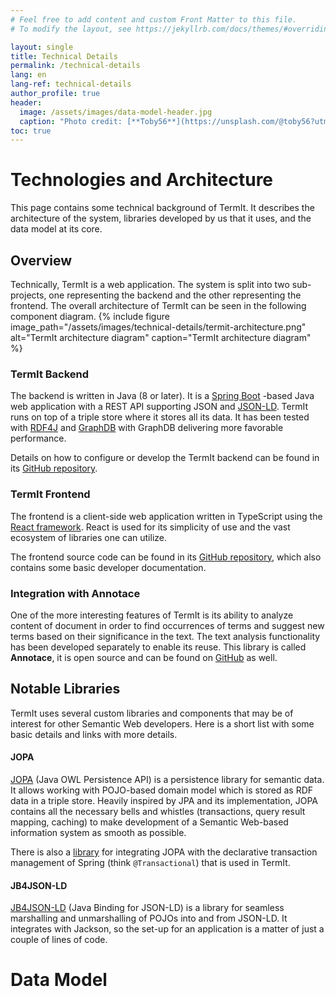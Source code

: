 ```yaml
---
# Feel free to add content and custom Front Matter to this file.
# To modify the layout, see https://jekyllrb.com/docs/themes/#overriding-theme-defaults

layout: single
title: Technical Details
permalink: /technical-details
lang: en
lang-ref: technical-details
author_profile: true
header:
  image: /assets/images/data-model-header.jpg
  caption: "Photo credit: [**Toby56**](https://unsplash.com/@toby56?utm_source=unsplash&utm_medium=referral&utm_content=creditCopyText) on [**Unsplash**](http://unsplash.com/)"
toc: true
---
```


# Technologies and Architecture

This page contains some technical background of TermIt. It describes the architecture of the system, libraries developed by us that it uses, and the data model at its core.

## Overview

Technically, TermIt is a web application. The system is split into two sub-projects, one representing the backend and the other representing the frontend. The overall
architecture of TermIt can be seen in the following component diagram.
{% include figure image_path="/assets/images/technical-details/termit-architecture.png" alt="TermIt architecture diagram" caption="TermIt architecture diagram" %}

### TermIt Backend

The backend is written in Java (8 or later). It is a [Spring Boot](https://spring.io/projects/spring-boot) -based Java web application with a REST API
supporting JSON and [JSON-LD](https://json-ld.org/). TermIt runs on top of a triple store where it stores all its data. It has been tested with
[RDF4J](https://rdf4j.org/) and [GraphDB](https://graphdb.ontotext.com/) with GraphDB delivering more favorable performance.

Details on how to configure or develop the TermIt backend can be found in its [GitHub repository](https://github.com/kbss-cvut/termit).


### TermIt Frontend

The frontend is a client-side web application written in TypeScript using the [React framework](https://reactjs.org/). React is used for its simplicity of use
and the vast ecosystem of libraries one can utilize.

The frontend source code can be found in its [GitHub repository](https://github.com/kbss-cvut/termit-ui), which also contains some basic developer documentation.

### Integration with Annotace

One of the more interesting features of TermIt is its ability to analyze content of document in order to find occurrences of terms and suggest new terms based on their
significance in the text. The text analysis functionality has been developed separately to enable its reuse.
This library is called **Annotace**, it is open source and can be found on [GitHub](https://github.com/kbss-cvut/annotace) as well.


## Notable Libraries

TermIt uses several custom libraries and components that may be of interest for other Semantic Web developers. Here is a short list with some basic details
and links with more details.

#### JOPA

[JOPA](https://github.com/kbss-cvut/jopa) (Java OWL Persistence API) is a persistence library for semantic data.
It allows working with POJO-based domain model which is stored as RDF data in a triple store.
Heavily inspired by JPA and its implementation, JOPA contains all the necessary bells and whistles (transactions, query result mapping, caching) to make development
of a Semantic Web-based information system as smooth as possible.

There is also a [library](https://github.com/ledsoft/jopa-spring-transaction) for integrating JOPA with the declarative
transaction management of Spring (think `@Transactional`) that is used in TermIt.

#### JB4JSON-LD
[JB4JSON-LD](https://github.com/kbss-cvut/jb4jsonld) (Java Binding for JSON-LD) is a library for seamless marshalling and unmarshalling of POJOs into and from JSON-LD.
It integrates with Jackson, so the set-up for an application is a matter of just a couple of lines of code.


# Data Model
